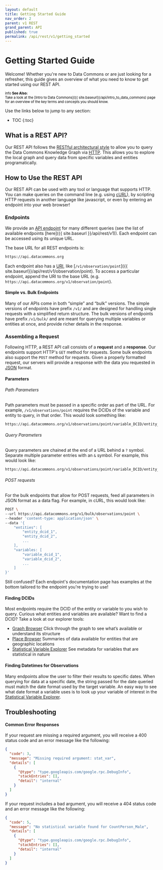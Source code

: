 ```yaml
---
layout: default
title: Getting Started Guide
nav_order: 2
parent: v1 REST
grand_parent: API
published: true
permalink: /api/rest/v1/getting_started
---
```


# Getting Started Guide

Welcome! Whether you're new to Data Commons or are just looking for a refresher, this guide gives an overview of what you need to know to get started using our REST API.

<div markdown="span" class="alert alert-warning" role="alert" style="color:black; font-size: 0.8em">
    <span class="material-icons md-16">info </span><b>See Also:</b><br />
    Take a look at the [Intro to Data Commons]({{ site.baseurl}}/api/intro_to_data_commons) page for an overview of the key terms and concepts you should know.
</div>


Use the links below to jump to any section:

* TOC
{:toc}


## What is a REST API?
Our REST API follows the [RESTful architectural style](https://en.wikipedia.org/wiki/Representational_state_transfer) to allow you to query the Data Commons Knowledge Graph via [HTTP](https://en.wikipedia.org/wiki/Hypertext_Transfer_Protocol#Request_methods). This allows you to explore the local graph and query data from specific variables and entities programatically.

## How to Use the REST API

Our REST API can be used with any tool or language that supports HTTP. You can make queries on the command line (e.g. using [cURL](https://curl.se/)), by scripting HTTP requests in another language like javascript, or even by entering an endpoint into your web browser!

### Endpoints
We provide an [API endpoint](https://en.wikipedia.org/wiki/Web_API#Endpoints) for many different queries (see the list of available endpoints [here]({{ site.baseurl }}/api/rest/v1)). Each endpoint can be accessed using its unique URL.

The base URL for all REST endpoints is:

```bash
https://api.datacommons.org
```

Each endpoint also has a [URI](https://en.wikipedia.org/wiki/Uniform_Resource_Identifier), like [`/v1/observation/point`]({{ site.baseurl}}/api/rest/v1/observation/point). To access a particular endpoint, append the URI to the base URL (e.g. `https://api.datacommons.org/v1/observation/point`).


#### Simple vs. Bulk Endpoints

Many of our APIs come in both “simple” and “bulk” versions. The simple versions of endpoints have prefix `/v1/` and are designed for handling single requests with a simplified return structure. The bulk versions of endpoints have prefix `/v1/bulk/` and are meant for querying multiple variables or entities at once, and provide richer details in the response. 


### Assembling a Request
Following HTTP, a REST API call consists of a **request** and a **response**. Our endpoints support HTTP's `GET` method for requests. Some bulk endpoints also support the `POST` method for requests. Given a properly formatted request, our servers will provide a response with the data you requested in [JSON](https://json.org) format.

#### Parameters

###### Path Parameters
Path parameters must be passed in a specific order as part of the URL. For example, `/v1/observations/point` requires the DCIDs of the variable and entity to query, in that order. This would look something like:
```bash
https://api.datacommons.org/v1/observations/point/variable_DCID/entity_DCID
```

###### Query Parameters
Query parameters are chained at the end of a URL behind a `?` symbol. Separate multiple parameter entries with an `&` symbol. For example, this would look like:
```bash
https://api.datacommons.org/v1/observations/point/variable_DCID/entity_DCID?date=YYYY&facet=XXXXXXXXXXX
```

###### POST requests
For the bulk endpoints that allow for POST requests, feed all parameters in JSON format as a data flag. For example, in cURL, this would look like:

```bash
POST \
--url https://api.datacommons.org/v1/bulk/observations/point \
--header 'content-type: application/json' \
--data '{
    "entities": [
        "entity_dcid_1",
        "entity_dcid_2",
        ...
    ],
    "variables: [
        "variable_dcid_1",
        "variable_dcid_2",
        ...
    ]
}'
```

Still confused? Each endpoint's documentation page has examples at the bottom tailored to the endpoint you're trying to use!

#### Finding DCIDs
Most endpoints require the DCID of the entity or variable to you wish to query. Curious what entities and variables are available? Want to find a DCID? Take a look at our explorer tools:

* [Graph Browser](https://datacommons.org/browser/) Click through the graph to see what’s available or understand its structure
* [Place Browser](https://datacommons.org/place) Summaries of data available for entities that are geographic locations
* [Statistical Variable Explorer](https://datacommons.org/tools/statvar) See metadata for variables that are statistical in nature

#### Finding Datetimes for Observations

Many endpoints allow the user to filter their results to specific dates. When querying for data at a specific date, the string passed for the date queried must match the date format used by the target variable. An easy way to see what date format a variable uses is to look up your variable of interest in the  [Statistical Variable Explorer](https://datacommons.org/tools/statvar).

<!-- TODO: Fill in Pagination & Authentication sections
### Pagination
(Description of how pagination for bulk APIs works will go here.)

### Authentication

(Details about getting and setting API keys will go here.)
-->


## Troubleshooting

#### Common Error Responses

If your request are missing a required argument, you will receive a 400 status code and an error message like the following:


```json
{
  "code": 3,
  "message": "Missing required argument: stat_var",
  "details": [
    {
      "@type": "type.googleapis.com/google.rpc.DebugInfo",
      "stackEntries": [],
      "detail": "internal"
    }
  ]
}
```


If your request includes a bad argument, you will receive a 404 status code and an error message like the following:


```json
{
  "code": 5,
  "message": "No statistical variable found for CountPerson_Male",
  "details": [
    {
      "@type": "type.googleapis.com/google.rpc.DebugInfo",
      "stackEntries": [],
      "detail": "internal"
    }
  ]
}
```
